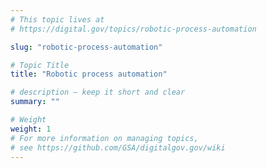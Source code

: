 ```yaml
---
# This topic lives at
# https://digital.gov/topics/robotic-process-automation

slug: "robotic-process-automation"

# Topic Title
title: "Robotic process automation"

# description — keep it short and clear
summary: ""

# Weight
weight: 1
# For more information on managing topics,
# see https://github.com/GSA/digitalgov.gov/wiki
---
```

